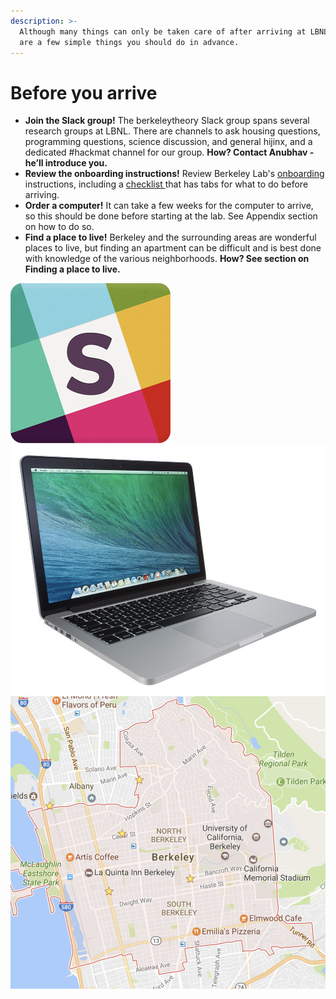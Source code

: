 ```yaml
---
description: >-
  Although many things can only be taken care of after arriving at LBNL, here
  are a few simple things you should do in advance.
---
```


# Before you arrive

* **Join the Slack group!** The berkeleytheory Slack group spans several research groups at LBNL. There are channels to ask housing questions, programming questions, science discussion, and general hijinx, and a dedicated #hackmat channel for our group. **How? Contact Anubhav - he’ll introduce you.**
* **Review the onboarding instructions!** Review Berkeley Lab's [onboarding](https://onboarding.lbl.gov) instructions, including a [checklist ](https://docs.google.com/spreadsheets/d/1eVvND1LQizVmyTiB2D4QVREYYzfRUR5O0ugtBGgVFds/edit#gid=365351431)that has tabs for what to do before arriving.
* **Order a computer!** It can take a few weeks for the computer to arrive, so this should be done before starting at the lab. See Appendix section on how to do so.
* **Find a place to live!** Berkeley and the surrounding areas are wonderful places to live, but finding an apartment can be difficult and is best done with knowledge of the various neighborhoods. **How? See section on Finding a place to live.**

<img src="../.gitbook/assets/image (6).png" alt="" data-size="original">![](<../.gitbook/assets/image (7).png>)![](<../.gitbook/assets/image (8).png>)

